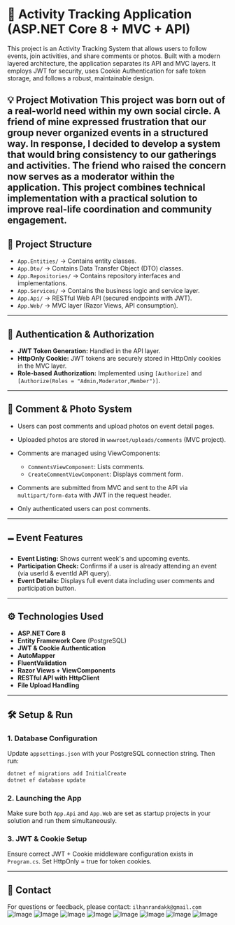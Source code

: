# 🎯 Activity Tracking Application (ASP.NET Core 8 + MVC + API)

This project is an Activity Tracking System that allows users to follow events, join activities, and share comments or photos. Built with a modern layered architecture, the application separates its API and MVC layers. It employs JWT for security, uses Cookie Authentication for safe token storage, and follows a robust, maintainable design.

💡 Project Motivation
This project was born out of a real-world need within my own social circle. A friend of mine expressed frustration that our group never organized events in a structured way. In response, I decided to develop a system that would bring consistency to our gatherings and activities. The friend who raised the concern now serves as a moderator within the application. This project combines technical implementation with a practical solution to improve real-life coordination and community engagement.
---

## 📁 Project Structure

* `App.Entities/` → Contains entity classes.
* `App.Dto/` → Contains Data Transfer Object (DTO) classes.
* `App.Repositories/` → Contains repository interfaces and implementations.
* `App.Services/` → Contains the business logic and service layer.
* `App.Api/` → RESTful Web API (secured endpoints with JWT).
* `App.Web/` → MVC layer (Razor Views, API consumption).

---

## 🔐 Authentication & Authorization

* **JWT Token Generation:** Handled in the API layer.
* **HttpOnly Cookie:** JWT tokens are securely stored in HttpOnly cookies in the MVC layer.
* **Role-based Authorization:** Implemented using `[Authorize]` and `[Authorize(Roles = "Admin,Moderator,Member")]`.

---

## 📸 Comment & Photo System

* Users can post comments and upload photos on event detail pages.
* Uploaded photos are stored in `wwwroot/uploads/comments` (MVC project).
* Comments are managed using ViewComponents:

  * `CommentsViewComponent`: Lists comments.
  * `CreateCommentViewComponent`: Displays comment form.
* Comments are submitted from MVC and sent to the API via `multipart/form-data` with JWT in the request header.
* Only authenticated users can post comments.

---

## 🗕️ Event Features

* **Event Listing:** Shows current week's and upcoming events.
* **Participation Check:** Confirms if a user is already attending an event (via userId & eventId API query).
* **Event Details:** Displays full event data including user comments and participation button.

---

## ⚙️ Technologies Used

* **ASP.NET Core 8**
* **Entity Framework Core** (PostgreSQL)
* **JWT & Cookie Authentication**
* **AutoMapper**
* **FluentValidation**
* **Razor Views + ViewComponents**
* **RESTful API with HttpClient**
* **File Upload Handling**

---

## 🛠️ Setup & Run

### 1. Database Configuration

Update `appsettings.json` with your PostgreSQL connection string. Then run:

```bash
dotnet ef migrations add InitialCreate
dotnet ef database update
```

### 2. Launching the App

Make sure both `App.Api` and `App.Web` are set as startup projects in your solution and run them simultaneously.

### 3. JWT & Cookie Setup

Ensure correct JWT + Cookie middleware configuration exists in `Program.cs`. Set HttpOnly = true for token cookies.

---


## 🔗 Contact

For questions or feedback, please contact: `ilhanrandakk@gmail.com`
![Image](https://github.com/user-attachments/assets/67ac12ef-831f-4370-8b45-3b642febab6e)
![Image](https://github.com/user-attachments/assets/61380249-0ab4-4a4c-b45c-d3627f8bd6ea)
![Image](https://github.com/user-attachments/assets/86a3b9a1-f85a-4214-a904-f43f04b541b2)
![Image](https://github.com/user-attachments/assets/76f55d0e-ff3e-45f9-ba9d-b3d9ce52e09c)
![Image](https://github.com/user-attachments/assets/9e5035e4-d0bf-4407-aa4a-bae595899a4f)
![Image](https://github.com/user-attachments/assets/4e4a6324-cf27-41d3-85d0-49971fbce0fb)
![Image](https://github.com/user-attachments/assets/60ce66d9-e168-4747-8951-5919c4fc1d6e)
![Image](https://github.com/user-attachments/assets/df1d3b6d-d98a-48bb-a59f-24df83a90428)
